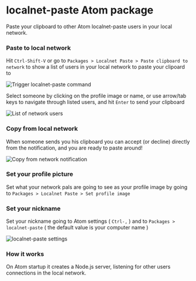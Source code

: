 # localnet-paste Atom package

Paste your clipboard to other Atom localnet-paste users in your local network.


### Paste to local network

Hit ```Ctrl-Shift-V``` or go to ```Packages > Localnet Paste > Paste clipboard to network``` to show a list of users in your local network to paste your clipoard to

![Trigger localnet-paste command](https://cloud.githubusercontent.com/assets/1449608/21268117/ac158096-c3ad-11e6-8c7c-15b8c5caa0d2.png)

Select someone by clicking on the profile image or name, or use arrow/tab keys to navigate through listed users, and hit ```Enter``` to send your clipboard

![List of network users](https://cloud.githubusercontent.com/assets/1449608/21268215/fe7279c0-c3ad-11e6-8251-07b35c7b9d8a.png)

### Copy from local network

When someone sends you his clipboard you can accept (or decline) directly from the notification, and you are ready to paste around!

![Copy from network notification](https://cloud.githubusercontent.com/assets/1449608/21268236/174c2e78-c3ae-11e6-8c2e-f762fdac814e.png)

### Set your profile picture

Set what your network pals are going to see as your profile image by going to ```Packages > Localnet Paste > Set profile image```


### Set your nickname

Set your nickname going to Atom settings ( ```Ctrl-,``` ) and to ```Packages > localnet-paste``` ( the default value is your computer name )

![localnet-paste settings](https://cloud.githubusercontent.com/assets/1449608/21268187/e7217172-c3ad-11e6-9a22-e3b2e8628a36.png)

### How it works

On Atom startup it creates a Node.js server, listening for other users connections in the local network.
